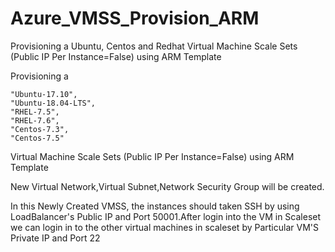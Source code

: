 # Azure_VMSS_Provision_ARM
Provisioning a Ubuntu, Centos and Redhat Virtual Machine Scale Sets (Public IP Per Instance=False) using ARM Template

Provisioning a

    "Ubuntu-17.10",
    "Ubuntu-18.04-LTS",
    "RHEL-7.5",
    "RHEL-7.6",
    "Centos-7.3",  
    "Centos-7.5" 
Virtual Machine Scale Sets (Public IP Per Instance=False) using ARM Template

New Virtual Network,Virtual Subnet,Network Security Group will be created.

In this Newly Created VMSS, the instances should taken SSH by using LoadBalancer's Public IP and Port 50001.After login into the VM in Scaleset we can login in to the other virtual machines in scaleset by Particular VM'S Private IP and Port 22
